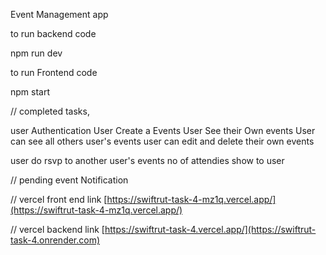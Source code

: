 Event Management app


to run backend code

npm run dev

to run Frontend code

npm start

// completed tasks, 

user Authentication
User Create a Events
User See their Own events
User can see all others user's events
user can edit and delete their own events

user do rsvp to another user's events 
no of attendies show to user

// pending 
event Notification



// vercel front end link
[https://swiftrut-task-4-mz1q.vercel.app/](https://swiftrut-task-4-mz1q.vercel.app/)

// vercel backend link
[https://swiftrut-task-4.vercel.app/](https://swiftrut-task-4.onrender.com)
